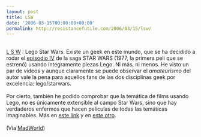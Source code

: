 ```yaml
---
layout: post
title: LSW
date: '2006-03-15T00:00:00+00:00'
permalink: http://resistancefutile.com/2006/03/15/lsw/
---
```

<a href="http://www.lswproject.com/" onblur="try {parent.deselectBloggerImageGracefully();} catch(e) {}">
<img alt="" border="0" style="float:left; margin:0 10px 10px 0;cursor:pointer; cursor:hand;" src="http://photos1.blogger.com/blogger/6639/1972/320/lswcomp7.jpg"/>
</a>
<br/>
<a href="http://www.lswproject.com/">L S W</a> : Lego Star Wars. Existe un geek en este mundo, que se ha decidido a rodar el <a href="http://www.imdb.com/title/tt0076759/">episodio IV</a> de la saga STAR WARS (1977, la primera peli que se estren&oacute;) usando &iacute;ntegramente piezas Lego. Ni m&aacute;s, ni menos. He visto un par de v&iacute;deos y aunque claramente se puede observar el <span style="font-style:italic;">amateurismo </span>del autor vale la pena para aquellos fans de las dos disciplinas geek por excelencia: lego/starwars.<br/>
<br/>Por cierto, tambi&eacute;n he podido comprobar que la tem&aacute;tica de films usando Lego, no es &uacute;nicamente extensible al campo Star Wars, sino que hay verdaderos enfermos que hacen pel&iacute;culas de todas las tem&aacute;ticas imaginables. M&aacute;s en <a href="http://www.portalmix.com/videos/lego/">este link</a> y en <a href="http://frunobuland.blogspot.com/2005/08/lego-y-las-pelis-que-son-juguetes-1.html">este otro</a>.<br/>
<br/>(V&iacute;a <a href="http://forfy.blogspot.com/2006/03/tienes-un-blog-habr-que-actualizar_15.html">MadWorld</a>)
